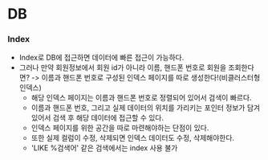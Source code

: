 # DB

### Index
- Index로 DB에 접근하면 데이터에 빠른 접근이 가능하다.
- 그러나 만약 회원정보에서 회원 id가 아니라 이름, 핸드폰 번호로 회원을 조회한다면? -> 이름과 핸드폰 번호로 구성된 인덱스 페이지를 따로 생성한다!(비클러스터형 인덱스)
    - 해당 인덱스 페이지는 이름과 핸드폰 번호로 정렬되어 있어서 검색이 빠르다.
    - 이름과 핸드폰 번호, 그리고 실제 데이터의 위치를 가리키는 포인터 정보가 담겨있어서 검색 후 해당 데이터에 접근할 수 있다.
    - 인덱스 페이지를 위한 공간을 따로 마련해야하는 단점이 있다.
    - 또한 실제 컬럼이 수정, 삭제되면 인덱스 데이터도 수정, 삭제해야한다.
    - 'LIKE %검색어' 같은 검색에서는 index 사용 불가